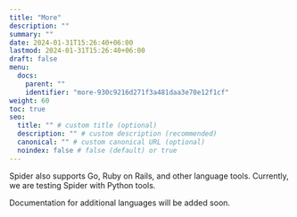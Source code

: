 ```yaml
---
title: "More"
description: ""
summary: ""
date: 2024-01-31T15:26:40+06:00
lastmod: 2024-01-31T15:26:40+06:00
draft: false
menu:
  docs:
    parent: ""
    identifier: "more-930c9216d271f3a481daa3e70e12f1cf"
weight: 60
toc: true
seo:
  title: "" # custom title (optional)
  description: "" # custom description (recommended)
  canonical: "" # custom canonical URL (optional)
  noindex: false # false (default) or true
---
```


Spider also supports Go, Ruby on Rails, and other language tools. Currently, we are testing Spider with Python tools.

Documentation for additional languages will be added soon.
